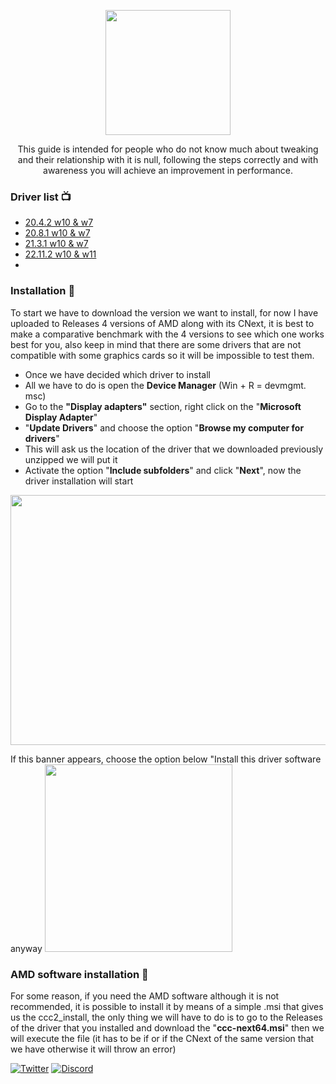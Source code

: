 <p align="center">

  <img src="https://pbs.twimg.com/media/FTkIDkjWYAIrKbp?format=png&name=4096x4096" height="200" />
</p>

<p align="center">
This guide is intended for people who do not know much about tweaking and their relationship with it is null, following the steps correctly and with awareness you will achieve an improvement in performance.
</p>

### Driver list 📺
* [20.4.2 w10 & w7](https://github.com/Matishzz/AMD-Install-Drivers/releases/tag/AMD-Driver-20.4.2)
* [20.8.1 w10 & w7](https://github.com/Matishzz/AMD-Install-Drivers/releases/tag/AMD-Driver-20.8.1)
* [21.3.1 w10 & w7](https://github.com/Matishzz/AMD-Install-Drivers/releases/tag/AMD-Driver-21.3.1)
* [22.11.2 w10 & w11](https://github.com/Matishzz/AMD-Install-Drivers/releases/tag/AMD-Driver-22.11.2)
* 
### Installation 🤖
To start we have to download the version we want to install, for now I have uploaded to Releases 4 versions of AMD along with its CNext, it is best to make a comparative benchmark with the 4 versions to see which one works best for you, also keep in mind that there are some drivers that are not compatible with some graphics cards so it will be impossible to test them.

* Once we have decided which driver to install 
* All we have to do is open the __Device Manager__ (Win + R = devmgmt. msc)
* Go to the __"Display adapters"__ section, right click on the "__Microsoft Display Adapter__" 
* "__Update Drivers__" and choose the option "__Browse my computer for drivers__"
* This will ask us the location of the driver that we downloaded previously unzipped we will put it
* Activate the option "__Include subfolders__" and click "__Next__", now the driver installation will start

 <img src="https://s1.fileditch.ch/yskUuCldgOQqhKeudIL.png" width="800" height="400"/>
 
 
 If this banner appears, choose the option below "Install this driver software anyway
 <img src="https://s1.fileditch.ch/RqreswiBIbHplNnsshd.png" height="300"/>

### AMD software installation 🔧
For some reason, if you need the AMD software although it is not recommended, it is possible to install it by means of a simple .msi that gives us the ccc2_install, the only thing we will have to do is to go to the Releases of the driver that you installed and download the "__ccc-next64.msi__" then we will execute the file (it has to be if or if the CNext of the same version that we have otherwise it will throw an error)


[![Twitter](https://img.shields.io/badge/-Twitter-black?style=for-the-badge&logo=twitter)](https://twitter.com/Matishzz)
[![Discord](https://img.shields.io/badge/-Discord-black?style=for-the-badge&logo=discord)](https://discord.io/MatishzzTweaking)
